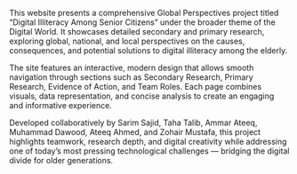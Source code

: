 This website presents a comprehensive Global Perspectives project titled “Digital Illiteracy Among Senior Citizens” under the broader theme of the Digital World. It showcases detailed secondary and primary research, exploring global, national, and local perspectives on the causes, consequences, and potential solutions to digital illiteracy among the elderly.

The site features an interactive, modern design that allows smooth navigation through sections such as Secondary Research, Primary Research, Evidence of Action, and Team Roles. Each page combines visuals, data representation, and concise analysis to create an engaging and informative experience.

Developed collaboratively by
Sarim Sajid, Taha Talib, Ammar Ateeq, Muhammad Dawood, Ateeq Ahmed, and Zohair Mustafa,
this project highlights teamwork, research depth, and digital creativity while addressing one of today’s most pressing technological challenges — bridging the digital divide for older generations.
